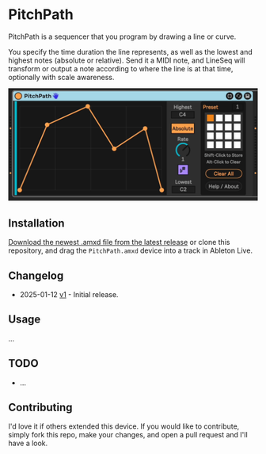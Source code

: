 # PitchPath

PitchPath is a sequencer that you program by drawing a line or curve.

You specify the time duration the line represents, as well as the lowest and highest notes (absolute or relative). Send it a MIDI note, and LineSeq will transform or output a note according to where the line is at that time, optionally with scale awareness.

![How it Looks](images/device.gif)

## Installation

[Download the newest .amxd file from the latest release](https://github.com/zsteinkamp/m4l-PitchPath/releaes) or clone this repository, and drag the `PitchPath.amxd` device into a track in Ableton Live.

## Changelog

* 2025-01-12 [v1](https://github.com/zsteinkamp/m4l-PitchPath/) - Initial release.

## Usage
...


## TODO

* ...

## Contributing

I'd love it if others extended this device. If you would like to contribute, simply fork this repo, make your changes, and open a pull request and I'll have a look.
